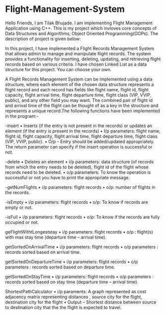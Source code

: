 # Flight-Management-System
Hello Friends, I am Tilak Bhujade. I am implementing Flight Management Application using C++. This is my project which invloves core concepts of Data Structures and Algorithms, Object Oriented Programming(OOPs). The description of project is given below:

In this project, I have implemented a Flight Records Management System that allows admin to manage and manipulate flight records. The system provides a functionality for inserting, deleting, updating, and retrieving flight records based on various criteria. I have chosen Linked List as a data structure for this project. You can choose your own.

A Flight Records Management System can be implemented using a data structure, where each element of the chosen data structure represents a flight record and each record has fields like flight name, flight id, flight capacity, flight arrival time, flight departure time, flight class (VIP, VVIP, public), and any other field you may want. The combined pair of flight id and arrival time of the flight can be thought of as a key in the structure and represents a unique record.The following functions have been implemented in the program:-

-insert • Inserts (if the entry is not present in the records) or updates an element (if the entry is present in the records) • I/p parameters: flight name, flight id, flight capacity, flight arrival time, flight departure time, flight class (VIP, VVIP, public). • O/p – Entry should be added/updated appropriately. The return parameter can specify if the insert operation is successful or not.

-delete • Deletes an element • i/p parameters: data structure (of records from which the entry needs to be deleted), flight id of the flight whose records need to be deleted. • o/p parameters: To know the operation is successful or not you have to print the appropriate message.

-getNumFlights • i/p parameters: flight records • o/p: number of flights in the records.

-isEmpty • i/p parameters: flight records • o/p: To know if records are empty or not.

-isFull • i/p parameters: flight records • o/p: To know if the records are fully occupied or not.

geFlightWithtLongeststay • i/p parameters: flight records • o/p : flight(s) with max stay time (departure time – arrival time).

getSortedOnArrivalTime • i/p parameters: flight records • o/p parameters : records sorted based on arrival time.

getSortedOnDepartureTime • i/p parameters: flight records • o/p parameters : records sorted based on departure time.

getSortedOnStayTime • i/p parameters: flight records • o/p parameters : records sorted based on stay time (departure time – arrival time).

ShortestPathCalculator • i/p paraments: A graph represented as cost adjacency matrix representing distances , source city for the flight, destination city for the flight • Output – Shortest distance between source to destination city that the the flight is expected to travel.
